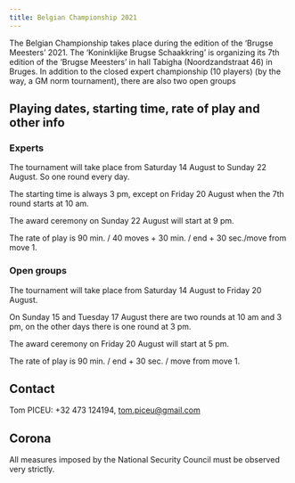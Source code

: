 ```yaml
---
title: Belgian Championship 2021
---
```


The Belgian Championship takes place during the edition of the ‘Brugse Meesters’ 2021. The ‘Koninklijke Brugse Schaakkring’ is organizing its 7th edition of the ‘Brugse Meesters’ in hall Tabigha (Noordzandstraat 46) in Bruges. In addition to the closed expert championship (10 players) (by the way, a GM norm tournament), there are also two open groups 

## Playing dates, starting time, rate of play and other info

### Experts

The tournament will take place from Saturday 14 August to Sunday 22 August. So one round every day.

The starting time is always 3 pm, except on Friday 20 August when the 7th round starts at 10 am.

The award ceremony on Sunday 22 August will start at 9 pm.

The rate of play is 90 min. / 40 moves + 30 min. / end + 30 sec./move from move 1.


### Open groups

The tournament will take place from Saturday 14 August to Friday 20 August.

On Sunday 15 and Tuesday 17 August there are two rounds at 10 am and 3 pm, on the other days there is one round at 3 pm.

The award ceremony on Friday 20 August will start at 5 pm.

The rate of play is 90 min. / end + 30 sec. / move from move 1.

## Contact

Tom PICEU: +32 473 124194, tom.piceu@gmail.com

## Corona

All measures imposed by the National Security Council must be observed very strictly.

